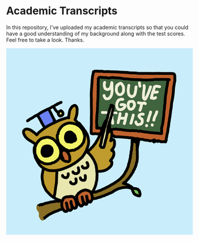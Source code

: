 # Academic Transcripts 

In this repository, I've uploaded my academic transcripts so that you could have a good understanding of my background along with the test scores. Feel free to take a look. Thanks. 

<img src = "https://github.com/suhasmaddali/GIF-files/blob/main/academic%20education%20gif%20file%20.gif" width = "750"/>


